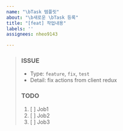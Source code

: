 ```yaml
---
name: "\bTask 템플릿"
about: "\b새로운 \bTask 등록"
title: "[feat] 작업내용"
labels: ''
assignees: nheo9143

---
```


> ### ISSUE
> * Type: `feature`, `fix`, `test`
> * Detail: fix actions from client redux
> 
> ### TODO
> 1. [ ]  Job1
> 2. [ ]  Job2
> 3. [ ]  Job3
>
